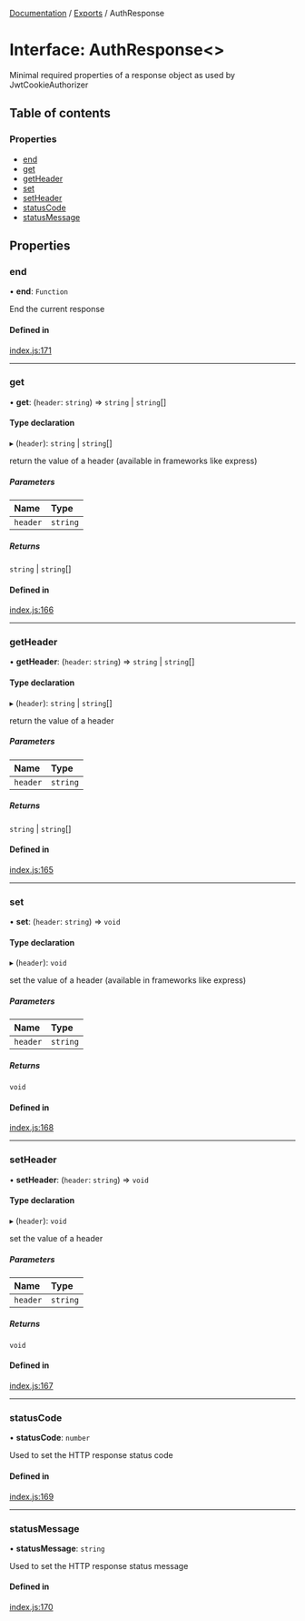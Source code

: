 [Documentation](../README.md) / [Exports](../modules.md) / AuthResponse

# Interface: AuthResponse<\>

Minimal required properties of a response object as used by JwtCookieAuthorizer

## Table of contents

### Properties

- [end](AuthResponse.md#end)
- [get](AuthResponse.md#get)
- [getHeader](AuthResponse.md#getheader)
- [set](AuthResponse.md#set)
- [setHeader](AuthResponse.md#setheader)
- [statusCode](AuthResponse.md#statuscode)
- [statusMessage](AuthResponse.md#statusmessage)

## Properties

### end

• **end**: `Function`

End the current response

#### Defined in

[index.js:171](https://github.com/snowbldr/jwt-cookie-auth/blob/fc7d646/index.js#L171)

___

### get

• **get**: (`header`: `string`) => `string` \| `string`[]

#### Type declaration

▸ (`header`): `string` \| `string`[]

return the value of a header (available in frameworks like express)

##### Parameters

| Name | Type |
| :------ | :------ |
| `header` | `string` |

##### Returns

`string` \| `string`[]

#### Defined in

[index.js:166](https://github.com/snowbldr/jwt-cookie-auth/blob/fc7d646/index.js#L166)

___

### getHeader

• **getHeader**: (`header`: `string`) => `string` \| `string`[]

#### Type declaration

▸ (`header`): `string` \| `string`[]

return the value of a header

##### Parameters

| Name | Type |
| :------ | :------ |
| `header` | `string` |

##### Returns

`string` \| `string`[]

#### Defined in

[index.js:165](https://github.com/snowbldr/jwt-cookie-auth/blob/fc7d646/index.js#L165)

___

### set

• **set**: (`header`: `string`) => `void`

#### Type declaration

▸ (`header`): `void`

set the value of a header (available in frameworks like express)

##### Parameters

| Name | Type |
| :------ | :------ |
| `header` | `string` |

##### Returns

`void`

#### Defined in

[index.js:168](https://github.com/snowbldr/jwt-cookie-auth/blob/fc7d646/index.js#L168)

___

### setHeader

• **setHeader**: (`header`: `string`) => `void`

#### Type declaration

▸ (`header`): `void`

set the value of a header

##### Parameters

| Name | Type |
| :------ | :------ |
| `header` | `string` |

##### Returns

`void`

#### Defined in

[index.js:167](https://github.com/snowbldr/jwt-cookie-auth/blob/fc7d646/index.js#L167)

___

### statusCode

• **statusCode**: `number`

Used to set the HTTP response status code

#### Defined in

[index.js:169](https://github.com/snowbldr/jwt-cookie-auth/blob/fc7d646/index.js#L169)

___

### statusMessage

• **statusMessage**: `string`

Used to set the HTTP response status message

#### Defined in

[index.js:170](https://github.com/snowbldr/jwt-cookie-auth/blob/fc7d646/index.js#L170)
